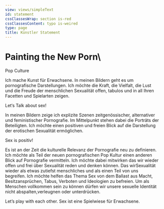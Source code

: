 ```yaml
---
view: views/simpleText
id: statement
cssClassesWrap: section is-red
cssClassesContent: typo is-weired
type: page
title: Künstler Statement
---
```

# Painting the New Porn\
Pop Culture

Ich mache Kunst für Erwachsene. In meinen Bildern geht es um pornografische Darstellungen. Ich möchte die Kraft, die Vielfalt, die Lust und die Freude der menschlichen Sexualität offen, tabulos und in all Ihren Facetten und Spielarten zeigen.

Let‘s Talk about sex!

In meinen Bildern zeige ich explizite Szenen zeitgenössischer, alternativer und feministischer Pornografie. Im Mittelpunkt stehen dabei die Porträts der Beteiligten. Ich möchte einen positiven und freien Blick auf die Darstellung der erotischen Sexualität ermöglichen.

Sex is positiv!

Es ist an der Zeit die kulturelle Relevanz der Pornografie neu zu definieren. Ich möchte als Teil der neuen pornografischen Pop Kultur einen anderen Blick auf Pornografie vermitteln. Ich möchte dabei mitwirken das wir wieder offen und frei über Sexualität reden und denken können. Das wirSexualität wieder als etwas zutiefst menschliches und als einen Teil von uns begreifen. Ich möchte helfen das Thema Sex von dem Ballast aus Macht, Besitzansprüchen, Tabus, Verboten und Ideologien zu befreien. Um als Menschen vollkommen sein zu können dürfen wir unsere sexuelle Identität nicht abspalten,verleugnen oder unterdrücken.

Let’s play with each other. Sex ist eine Spielwiese für Erwachsene.
